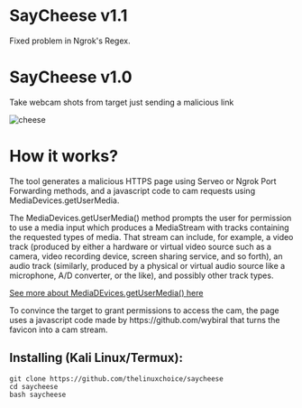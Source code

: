 # SayCheese v1.1
Fixed problem in Ngrok's Regex.

# SayCheese v1.0
Take webcam shots from target just sending a malicious link

![cheese](https://user-images.githubusercontent.com/34893261/56869077-e5714d80-69d1-11e9-8ce2-29a254021890.jpg)

# How it works?
<p>The tool generates a malicious HTTPS page using Serveo or Ngrok Port Forwarding methods, and a javascript code to cam requests using MediaDevices.getUserMedia. </p>

<p>The MediaDevices.getUserMedia() method prompts the user for permission to use a media input which produces a MediaStream with tracks containing the requested types of media. That stream can include, for example, a video track (produced by either a hardware or virtual video source such as a camera, video recording device, screen sharing service, and so forth), an audio track (similarly, produced by a physical or virtual audio source like a microphone, A/D converter, or the like), and possibly other track types. </p>

[See more about MediaDEvices.getUserMedia() here](https://developer.mozilla.org/en-US/docs/Web/API/MediaDevices/getUserMedia)
<p> To convince the target to grant permissions to access the cam, the page uses a javascript code made by https://github.com/wybiral that turns the favicon into a cam stream.</p>

## Installing (Kali Linux/Termux):

```
git clone https://github.com/thelinuxchoice/saycheese
cd saycheese
bash saycheese
```

